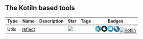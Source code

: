 
## The Kotiln based tools

| Type | Name | Description | Star | Tags | Badges |
| --- | --- | --- | --- | --- | --- |
|Utils|[reflect](https://github.com/cak/reflect)||![](https://img.shields.io/github/stars/cak/reflect?label=%20)||![linux](./images/linux.png)![macos](./images/apple.png)![windows](./images/windows.png)![zap](./images/zap.png)[![Kotiln](./images/kotiln.png)](/categorize/langs/Kotiln.md)|

